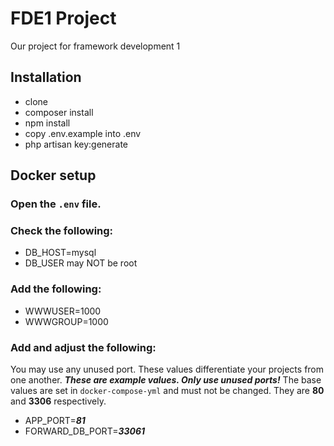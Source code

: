 # FDE1 Project

Our project for framework development 1

## Installation

- clone
- composer install
- npm install
- copy .env.example into .env
- php artisan key:generate

## Docker setup
### Open the `.env` file. 
### Check the following:
- DB_HOST=mysql
- DB_USER may NOT be root

### Add the following:
- WWWUSER=1000
- WWWGROUP=1000

### Add and adjust the following:
You may use any unused port. These values differentiate your projects from one another. ***These are example values. Only use unused ports!***
The base values are set in `docker-compose-yml` and must not be changed. They are **80** and **3306** respectively.
- APP_PORT=***81***
- FORWARD_DB_PORT=***33061***

